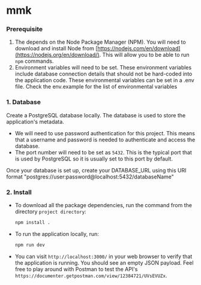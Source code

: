 # mmk

### Prerequisite
1. The depends on the Node Package Manager (NPM). You will need to download and install Node from [https://nodejs.com/en/download](https://nodejs.org/en/download/). This will allow you to be able to run `npm` commands.
2. Environment variables will need to be set. These environment variables include database connection details that should not be hard-coded into the application code. These environmental variables can be set in a .env file. Check the env.example for the list of environmental variables

### 1. Database
Create a PostgreSQL database locally. The database is used to store the application's metadata.

* We will need to use password authentication for this project. This means that a username and password is needed to authenticate and access the database.
* The port number will need to be set as `5432`. This is the typical port that is used by PostgreSQL so it is usually set to this port by default.

Once your database is set up, create your DATABASE_URL using this URI format "postgres://user:password@localhost:5432/databaseName"

### 2. Install

* To download all the package dependencies, run the command from the directory `project directory`:
    ```bash
    npm install .
    ```
* To run the application locally, run:
    ```bash
    npm run dev
    ```
* You can visit `http://localhost:3000/` in your web browser to verify that the application is running. You should see an empty JSON payload. Feel free to play around with Postman to test the API's `https://documenter.getpostman.com/view/12384721/UVsEVUZx`.
